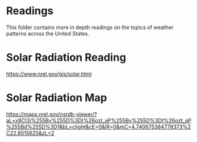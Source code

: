 # Readings

This folder contains more in depth readings on the topics of weather patterns across the United States. 


# Solar Radiation Reading
https://www.nrel.gov/gis/solar.html


# Solar Radiation Map
https://maps.nrel.gov/nsrdb-viewer/?aL=x8CI3i%255Bv%255D%3Dt%26ozt_aP%255Bv%255D%3Dt%26ozt_aP%255Bd%255D%3D1&bL=clight&cE=0&lR=0&mC=4.740675384778373%2C22.8515625&zL=2

